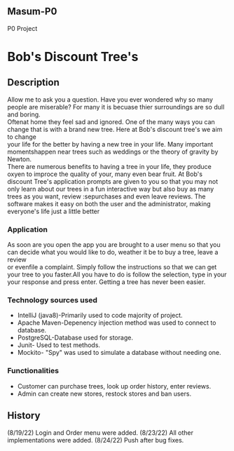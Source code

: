 ## Masum-P0
P0 Project
# Bob's Discount Tree's 

## Description

Allow me to ask you a question. Have you ever wondered why so many people are miserable? For many it is becuase thier surroundings are so dull and boring.  
Oftenat home they feel sad and ignored. One of the many ways you can change that is with a brand new tree. Here at Bob's discount tree's we aim to change   
your life for the better by having a new tree in your life. Many important momentshappen near trees such as weddings or the theory of gravity by Newton.    
There are numerous benefits to having a tree in your life, they produce oxyen to improce the quality of your, many even bear fruit. At Bob's discount Tree's
application prompts are given to you so that you may not only learn about our trees in a fun interactive way but also buy as many trees as you want, review  :sepurchases and even leave reviews. The software makes it easy on both the user and the administrator, making everyone's life just a little better                       
### Application
As soon are you open the app you are brought to a user menu so that you can decide what you would like to do, weather it be to buy a tree, leave a review   
or evenfile a complaint. Simply follow the instructions so that we can get your tree to you faster.All you have to do is follow the selection, type in your 
your response and press enter. Getting a tree has never been easier.                                                                                        


### Technology sources used

* IntelliJ (java8)-Primarily used to code majority of project.
* Apache Maven-Depenency injection method was used to connect to database.
* PostgreSQL-Database used for storage.
* Junit- Used to test methods.
* Mockito- "Spy" was used to simulate a database without needing one.


### Functionalities
* Customer can purchase trees, look up order history, enter reviews.
* Admin can create new stores, restock stores and ban users.

## History
(8/19/22) Login and Order menu were added.
(8/23/22) All other implementations were added.
(8/24/22) Push after bug fixes.







